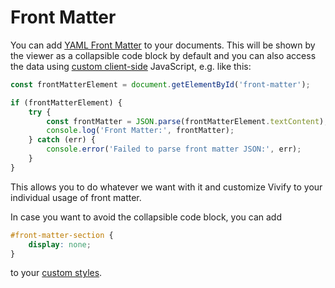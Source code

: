 # Front Matter

You can add [YAML Front Matter](https://jekyllrb.com/docs/front-matter/) to
your documents. This will be shown by the viewer as a collapsible code block by
default and you can also access the data using [custom
client-side](./customization.md) JavaScript, e.g. like this:

```js
const frontMatterElement = document.getElementById('front-matter');

if (frontMatterElement) {
    try {
        const frontMatter = JSON.parse(frontMatterElement.textContent);
        console.log('Front Matter:', frontMatter);
    } catch (err) {
        console.error('Failed to parse front matter JSON:', err);
    }
}
```

This allows you to do whatever we want with it and customize Vivify to your
individual usage of front matter.

In case you want to avoid the collapsible code block, you can add

```css
#front-matter-section {
    display: none;
}
```

to your [custom styles](./customization.md).
